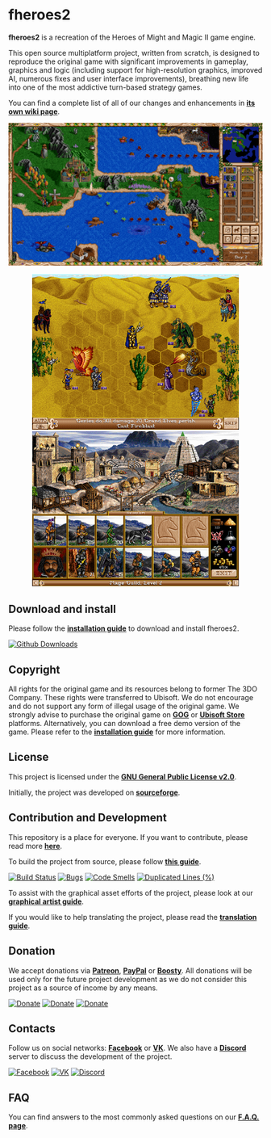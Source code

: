 # fheroes2

**fheroes2** is a recreation of the Heroes of Might and Magic II game engine.

This open source multiplatform project, written from scratch, is designed to reproduce the original game with significant
improvements in gameplay, graphics and logic (including support for high-resolution graphics, improved AI, numerous fixes
and user interface improvements), breathing new life into one of the most addictive turn-based strategy games.

You can find a complete list of all of our changes and enhancements in [**its own wiki page**](https://github.com/ihhub/fheroes2/wiki/Features-and-enhancements-of-the-project).

<p align="center">
    <img src="images/screenshots/screenshot_world_map.png?raw=true" width="820">
</p>

<p align="center">
    <img src="images/screenshots/screenshot_battle.png?raw=true" width="410"> <img src="images/screenshots/screenshot_castle.png?raw=true" width="410">
</p>

## Download and install

Please follow the [**installation guide**](INSTALL.md) to download and install fheroes2.

[![Github Downloads](https://img.shields.io/github/downloads/ihhub/fheroes2/total.svg)](https://github.com/ihhub/fheroes2/releases)

## Copyright

All rights for the original game and its resources belong to former The 3DO Company. These rights were transferred to Ubisoft.
We do not encourage and do not support any form of illegal usage of the original game. We strongly advise to purchase the original
game on [**GOG**](https://www.gog.com) or [**Ubisoft Store**](https://store.ubi.com) platforms. Alternatively, you can download a
free demo version of the game. Please refer to the [**installation guide**](INSTALL.md) for more information.

## License

This project is licensed under the [**GNU General Public License v2.0**](https://github.com/ihhub/fheroes2/blob/master/LICENSE).

Initially, the project was developed on [**sourceforge**](https://sourceforge.net/projects/fheroes2/).

## Contribution and Development

This repository is a place for everyone. If you want to contribute, please read more [**here**](https://github.com/ihhub/fheroes2/wiki/F.A.Q.#q-how-can-i-contribute-to-the-project).

To build the project from source, please follow [**this guide**](DEVELOPMENT.md).

[![Build Status](https://github.com/ihhub/fheroes2/actions/workflows/push.yml/badge.svg)](https://github.com/ihhub/fheroes2/actions)
[![Bugs](https://sonarcloud.io/api/project_badges/measure?project=ihhub_fheroes2&metric=bugs)](https://sonarcloud.io/dashboard?id=ihhub_fheroes2)
[![Code Smells](https://sonarcloud.io/api/project_badges/measure?project=ihhub_fheroes2&metric=code_smells)](https://sonarcloud.io/dashboard?id=ihhub_fheroes2)
[![Duplicated Lines (%)](https://sonarcloud.io/api/project_badges/measure?project=ihhub_fheroes2&metric=duplicated_lines_density)](https://sonarcloud.io/dashboard?id=ihhub_fheroes2)

To assist with the graphical asset efforts of the project, please look at our [**graphical artist guide**](GRAPHICAL_ASSETS.md).

If you would like to help translating the project, please read the [**translation guide**](TRANSLATION.md).

## Donation

We accept donations via [**Patreon**](https://www.patreon.com/fheroes2), [**PayPal**](https://www.paypal.com/paypalme/fheroes2) or [**Boosty**](https://boosty.to/fheroes2). All donations will be used only for the future project development as we do not
consider this project as a source of income by any means.

[![Donate](https://img.shields.io/badge/Donate-Patreon-green.svg)](https://www.patreon.com/fheroes2)
[![Donate](https://img.shields.io/badge/Donate-PayPal-green.svg)](https://www.paypal.com/paypalme/fheroes2)
[![Donate](https://img.shields.io/badge/Donate-Boosty-green.svg)](https://boosty.to/fheroes2)

## Contacts

Follow us on social networks: [**Facebook**](https://www.facebook.com/groups/fheroes2) or [**VK**](https://vk.com/fheroes2).
We also have a [**Discord**](https://discord.gg/xF85vbZ) server to discuss the development of the project.

[![Facebook](https://img.shields.io/badge/Facebook-blue.svg)](https://www.facebook.com/groups/fheroes2)
[![VK](https://img.shields.io/badge/VK-blue.svg)](https://vk.com/fheroes2)
[![Discord](https://img.shields.io/discord/733093692860137523.svg?label=&logo=discord&logoColor=ffffff&color=7389D8&labelColor=6A7EC2)](https://discord.gg/xF85vbZ)

## FAQ

You can find answers to the most commonly asked questions on our [**F.A.Q. page**](https://github.com/ihhub/fheroes2/wiki/F.A.Q.).
